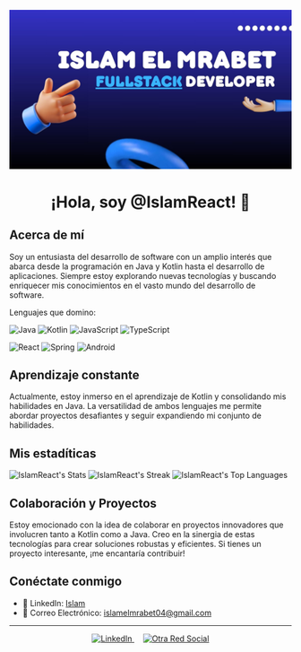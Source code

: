 ![Mi tarjeta personal](./IslamelMrabet.jpg)
<h1 align="center">¡Hola, soy @IslamReact! 👋</h1>

## Acerca de mí
Soy un entusiasta del desarrollo de software con un amplio interés que abarca desde la programación en Java y Kotlin hasta el desarrollo de aplicaciones. Siempre estoy explorando nuevas tecnologías y buscando enriquecer mis conocimientos en el vasto mundo del desarrollo de software.

Lenguajes que domino:
<!-- Lenguajes -->
![Java](https://img.shields.io/badge/Java-ED8B00?style=for-the-badge&logo=java&logoColor=white)
![Kotlin](https://img.shields.io/badge/Kotlin-7F52FF?style=for-the-badge&logo=kotlin&logoColor=white)
![JavaScript](https://img.shields.io/badge/JavaScript-F7DF1E?style=for-the-badge&logo=javascript&logoColor=black)
![TypeScript](https://img.shields.io/badge/TypeScript-007ACC?style=for-the-badge&logo=typescript&logoColor=white)

<!-- Frameworks / Otros -->
![React](https://img.shields.io/badge/React-20232A?style=for-the-badge&logo=react&logoColor=61DAFB)
![Spring](https://img.shields.io/badge/Spring-6DB33F?style=for-the-badge&logo=spring&logoColor=white)
![Android](https://img.shields.io/badge/Android-3DDC84?style=for-the-badge&logo=android&logoColor=white)


## Aprendizaje constante
Actualmente, estoy inmerso en el aprendizaje de Kotlin y consolidando mis habilidades en Java. La versatilidad de ambos lenguajes me permite abordar proyectos desafiantes y seguir expandiendo mi conjunto de habilidades.

## Mis estadíticas
![IslamReact's Stats](https://github-readme-stats.vercel.app/api?username=IslamReact&theme=tokyonight&show_icons=true&hide_border=true&count_private=true)
![IslamReact's Streak](https://github-readme-streak-stats.herokuapp.com/?user=IslamReact&theme=tokyonight&hide_border=true)
![IslamReact's Top Languages](https://github-readme-stats.vercel.app/api/top-langs/?username=IslamReact&theme=tokyonight&show_icons=true&hide_border=true&layout=compact)

## Colaboración y Proyectos
Estoy emocionado con la idea de colaborar en proyectos innovadores que involucren tanto a Kotlin como a Java. Creo en la sinergia de estas tecnologías para crear soluciones robustas y eficientes. Si tienes un proyecto interesante, ¡me encantaría contribuir!

## Conéctate conmigo
- 💼 LinkedIn: [Islam](https://www.linkedin.com/in/islam-el-mrabet-larhzaoui-b0441629a/)
- 📧 Correo Electrónico: islamelmrabet04@gmail.com

---

<p align="center">
  <a href="https://www.linkedin.com/in/islam-el-mrabet-larhzaoui-b0441629a/" target="_blank">
    <img src="https://upload.wikimedia.org/wikipedia/commons/thumb/8/81/LinkedIn_icon.svg/2048px-LinkedIn_icon.svg.png" alt="LinkedIn" height="30"/>
  </a>
  &nbsp;&nbsp;&nbsp;
  <a href="https://www.instagram.com/iiislaaamm/" target="_blank">
    <img src="https://upload.wikimedia.org/wikipedia/commons/thumb/e/e7/Instagram_logo_2016.svg/768px-Instagram_logo_2016.svg.png" alt="Otra Red Social" height="30"/>
  </a>
</p>



<!---
IslamReact/IslamReact is a ✨ special ✨ repository because its `README.md` (this file) appears on your GitHub profile.
You can click the Preview link to take a look at your changes.
--->
